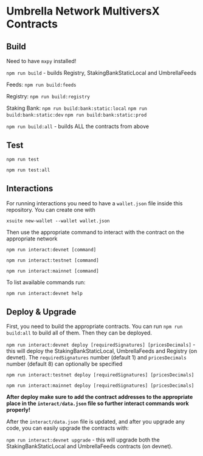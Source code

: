 # Umbrella Network MultiversX Contracts

## Build

Need to have `mxpy` installed!

`npm run build` - builds Registry, StakingBankStaticLocal and UmbrellaFeeds

Feeds:
`npm run build:feeds`

Registry: `npm run build:registry`

Staking Bank:
`npm run build:bank:static:local`
`npm run build:bank:static:dev`
`npm run build:bank:static:prod`

`npm run build:all` - builds ALL the contracts from above

## Test

`npm run test`

`npm run test:all`

## Interactions

For running interactions you need to have a `wallet.json` file inside this repository. You can create one with

`xsuite new-wallet --wallet wallet.json`

Then use the appropriate command to interact with the contract on the appropriate network

`npm run interact:devnet [command]`

`npm run interact:testnet [command]`

`npm run interact:mainnet [command]`

To list available commands run:

`npm run interact:devnet help`

## Deploy & Upgrade

First, you need to build the appropriate contracts. You can run `npm run build:all` to build all of them. Then they can be deployed.

`npm run interact:devnet deploy [requiredSignatures] [pricesDecimals]` - this will deploy the StakingBankStaticLocal, UmbrellaFeeds and Registry (on devnet).
The `requiredSignatures` number (default 1) and `pricesDecimals` number (default 8) can optionally be specified

`npm run interact:testnet deploy [requiredSignatures] [pricesDecimals]`

`npm run interact:mainnet deploy [requiredSignatures] [pricesDecimals]`

**After deploy make sure to add the contract addresses to the appropriate place in the `interact/data.json` file so further interact commands work properly!**

After the `interact/data.json` file is updated, and after you upgrade any code, you can easily upgrade the contracts with:

`npm run interact:devnet upgrade` - this will upgrade both the StakingBankStaticLocal and UmbrellaFeeds contracts (on devnet).
